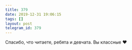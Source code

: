 ```yaml
---
title: 379
date: 2019-12-31 19:06:15
tags: []
layout: post
telegram_id: 379
---
```


Спасибо, что читаете, ребята и девчата. Вы классные ❤️

